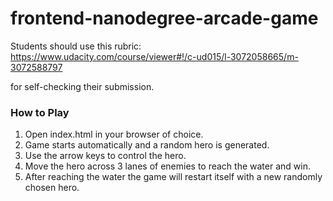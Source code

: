frontend-nanodegree-arcade-game
===============================

Students should use this rubric: https://www.udacity.com/course/viewer#!/c-ud015/l-3072058665/m-3072588797

for self-checking their submission.

### How to Play 

1. Open index.html in your browser of choice.
2. Game starts automatically and a random hero is generated.
3. Use the arrow keys to control the hero.
4. Move the hero across 3 lanes of enemies to reach the water and win.
5. After reaching the water the game will restart itself with a new randomly chosen hero.
